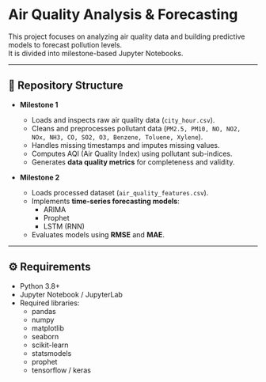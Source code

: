 # Air Quality Analysis & Forecasting

This project focuses on analyzing air quality data and building predictive models to forecast pollution levels.  
It is divided into milestone-based Jupyter Notebooks.

---

## 📂 Repository Structure

- **Milestone 1**  
  - Loads and inspects raw air quality data (`city_hour.csv`).  
  - Cleans and preprocesses pollutant data (`PM2.5, PM10, NO, NO2, NOx, NH3, CO, SO2, O3, Benzene, Toluene, Xylene`).  
  - Handles missing timestamps and imputes missing values.  
  - Computes AQI (Air Quality Index) using pollutant sub-indices.  
  - Generates **data quality metrics** for completeness and validity.  

- **Milestone 2**  
  - Loads processed dataset (`air_quality_features.csv`).  
  - Implements **time-series forecasting models**:  
    - ARIMA  
    - Prophet  
    - LSTM (RNN)  
  - Evaluates models using **RMSE** and **MAE**.  

---

## ⚙️ Requirements

- Python 3.8+
- Jupyter Notebook / JupyterLab  
- Required libraries:
  - pandas  
  - numpy  
  - matplotlib  
  - seaborn  
  - scikit-learn  
  - statsmodels  
  - prophet  
  - tensorflow / keras  
